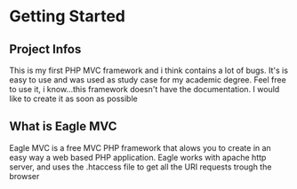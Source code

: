 # Getting Started

## Project Infos
This is my first PHP MVC framework and i think contains a lot of bugs.
It's is easy to use and was used as study case for my academic degree.
Feel free to use it, i know...this framework doesn't have the documentation. I would like to create it as soon as possible

## What is Eagle MVC
Eagle MVC is a free MVC PHP framework that alows you to create in an easy way a web based PHP application.
Eagle works with apache http server, and uses the .htaccess file to get all the URI requests trough the browser
